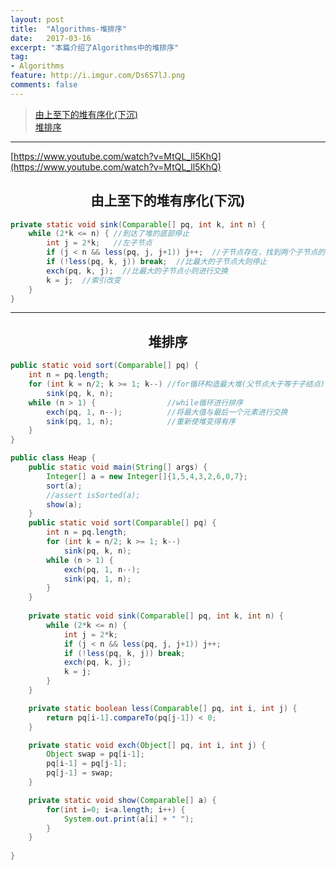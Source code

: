 ```yaml
---
layout: post
title:  "Algorithms-堆排序"
date:   2017-03-16
excerpt: "本篇介绍了Algorithms中的堆排序"
tag:
- Algorithms 
feature: http://i.imgur.com/Ds6S7lJ.png
comments: false
---  
```

 
><a href="#2">由上至下的堆有序化(下沉)</a>   
><a href="#3">堆排序</a>    

***

[https://www.youtube.com/watch?v=MtQL_ll5KhQ](https://www.youtube.com/watch?v=MtQL_ll5KhQ)

<a name="1"></a>

## <center>由上至下的堆有序化(下沉)</center> 

```java
private static void sink(Comparable[] pq, int k, int n) {
    while (2*k <= n) { //到达了堆的底部停止
        int j = 2*k;   //左子节点
        if (j < n && less(pq, j, j+1)) j++;  //子节点存在，找到两个子节点的较大者
        if (!less(pq, k, j)) break;  //比最大的子节点大则停止
        exch(pq, k, j);  //比最大的子节点小则进行交换
        k = j;  //索引改变
    }
}
```


***


<a name="2"></a>

## <center>堆排序</center> 

```java
public static void sort(Comparable[] pq) {
    int n = pq.length;
    for (int k = n/2; k >= 1; k--) //for循环构造最大堆(父节点大于等于子结点)
        sink(pq, k, n);
    while (n > 1) {                //while循环进行排序
        exch(pq, 1, n--);          //将最大值与最后一个元素进行交换
        sink(pq, 1, n);            //重新使堆变得有序
    }
}
```



```java
public class Heap {
    public static void main(String[] args) {
        Integer[] a = new Integer[]{1,5,4,3,2,6,0,7};
        sort(a);
        //assert isSorted(a);
        show(a);
    }
    public static void sort(Comparable[] pq) {
        int n = pq.length;
        for (int k = n/2; k >= 1; k--)
            sink(pq, k, n);
        while (n > 1) {
            exch(pq, 1, n--);
            sink(pq, 1, n);
        }
    }
    
    private static void sink(Comparable[] pq, int k, int n) {
        while (2*k <= n) {
            int j = 2*k;
            if (j < n && less(pq, j, j+1)) j++;
            if (!less(pq, k, j)) break;
            exch(pq, k, j);
            k = j;
        }
    }

    private static boolean less(Comparable[] pq, int i, int j) {
        return pq[i-1].compareTo(pq[j-1]) < 0;
    }

    private static void exch(Object[] pq, int i, int j) {
        Object swap = pq[i-1];
        pq[i-1] = pq[j-1];
        pq[j-1] = swap;
    }

    private static void show(Comparable[] a) {
        for(int i=0; i<a.length; i++) {
            System.out.print(a[i] + " ");
        }
    }
    
}

```










